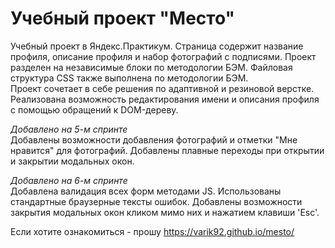 # **Учебный проект "Место"**
Учебный проект в Яндекс.Практикум. Страница содержит название профиля, описание профиля и набор фотографий с подписями. 
Проект разделен на независимые блоки по методологии БЭМ. Файловая структура CSS также выполнена по методологии БЭМ.  
Проект сочетает в себе решения по адаптивной и резиновой верстке.  
Реализована возможность редактирования имени и описания профиля с помощью обращений к DOM-дереву.

*Добавлено на 5-м спринте*  
Добавлены возможности добавления фотографий и отметки "Мне нравится" для фотографий. Добавлены плавные переходы при открытии и закрытии модальных окон.

*Добавлено на 6-м спринте*  
Добавлена валидация всех форм методами JS. Использованы стандартные браузерные тексты ошибок. Добавлены возможности закрытия модальных окон кликом мимо них и нажатием клавиши 'Esc'.

Если хотите ознакомиться - прошу https://varik92.github.io/mesto/